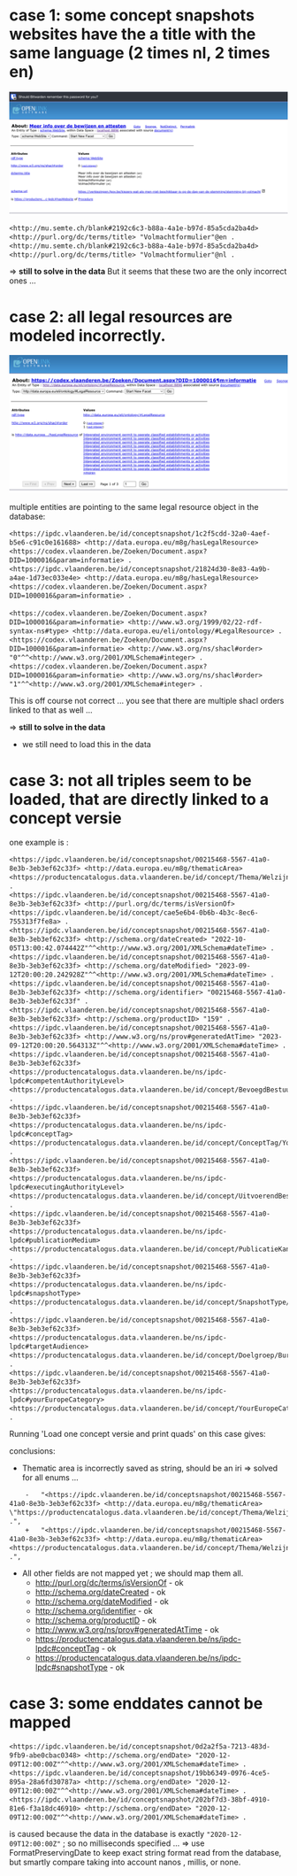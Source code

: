 # case 1: some concept snapshots websites have the a title with the same language (2 times nl, 2 times en) 

![case1.png](img%2Fcase1.png)

```
<http://mu.semte.ch/blank#2192c6c3-b88a-4a1e-b97d-85a5cda2ba4d> <http://purl.org/dc/terms/title> "Volmachtformulier"@en .
<http://mu.semte.ch/blank#2192c6c3-b88a-4a1e-b97d-85a5cda2ba4d> <http://purl.org/dc/terms/title> "Volmachtformulier"@nl .
```

=> **still to solve in the data** 
But it seems that these two are the only incorrect ones ...

# case 2: all legal resources are modeled incorrectly.

![case2.png](img%2Fcase2.png)

multiple entities are pointing to the same legal resource object in the database:
```
<https://ipdc.vlaanderen.be/id/conceptsnapshot/1c2f5cdd-32a0-4aef-b5e6-c91c0e161688> <http://data.europa.eu/m8g/hasLegalResource> <https://codex.vlaanderen.be/Zoeken/Document.aspx?DID=1000016&param=informatie> .
<https://ipdc.vlaanderen.be/id/conceptsnapshot/21824d30-8e83-4a9b-a4ae-1d73ec033e4e> <http://data.europa.eu/m8g/hasLegalResource> <https://codex.vlaanderen.be/Zoeken/Document.aspx?DID=1000016&param=informatie> .

<https://codex.vlaanderen.be/Zoeken/Document.aspx?DID=1000016&param=informatie> <http://www.w3.org/1999/02/22-rdf-syntax-ns#type> <http://data.europa.eu/eli/ontology/#LegalResource> .
<https://codex.vlaanderen.be/Zoeken/Document.aspx?DID=1000016&param=informatie> <http://www.w3.org/ns/shacl#order> "0"^^<http://www.w3.org/2001/XMLSchema#integer> .
<https://codex.vlaanderen.be/Zoeken/Document.aspx?DID=1000016&param=informatie> <http://www.w3.org/ns/shacl#order> "1"^^<http://www.w3.org/2001/XMLSchema#integer> .
```

This is off course not correct ... you see that there are multiple shacl orders linked to that as well ... 

=> **still to solve in the data**
+ we still need to load this in the data

# case 3: not all triples seem to be loaded, that are directly linked to a concept versie

one example is :

```
<https://ipdc.vlaanderen.be/id/conceptsnapshot/00215468-5567-41a0-8e3b-3eb3ef62c33f> <http://data.europa.eu/m8g/thematicArea> <https://productencatalogus.data.vlaanderen.be/id/concept/Thema/WelzijnGezondheid> .
<https://ipdc.vlaanderen.be/id/conceptsnapshot/00215468-5567-41a0-8e3b-3eb3ef62c33f> <http://purl.org/dc/terms/isVersionOf> <https://ipdc.vlaanderen.be/id/concept/cae5e6b4-0b6b-4b3c-8ec6-755313f7fe8a> .
<https://ipdc.vlaanderen.be/id/conceptsnapshot/00215468-5567-41a0-8e3b-3eb3ef62c33f> <http://schema.org/dateCreated> "2022-10-05T13:00:42.074442Z"^^<http://www.w3.org/2001/XMLSchema#dateTime> .
<https://ipdc.vlaanderen.be/id/conceptsnapshot/00215468-5567-41a0-8e3b-3eb3ef62c33f> <http://schema.org/dateModified> "2023-09-12T20:00:20.242928Z"^^<http://www.w3.org/2001/XMLSchema#dateTime> .
<https://ipdc.vlaanderen.be/id/conceptsnapshot/00215468-5567-41a0-8e3b-3eb3ef62c33f> <http://schema.org/identifier> "00215468-5567-41a0-8e3b-3eb3ef62c33f" .
<https://ipdc.vlaanderen.be/id/conceptsnapshot/00215468-5567-41a0-8e3b-3eb3ef62c33f> <http://schema.org/productID> "159" .
<https://ipdc.vlaanderen.be/id/conceptsnapshot/00215468-5567-41a0-8e3b-3eb3ef62c33f> <http://www.w3.org/ns/prov#generatedAtTime> "2023-09-12T20:00:20.564313Z"^^<http://www.w3.org/2001/XMLSchema#dateTime> .
<https://ipdc.vlaanderen.be/id/conceptsnapshot/00215468-5567-41a0-8e3b-3eb3ef62c33f> <https://productencatalogus.data.vlaanderen.be/ns/ipdc-lpdc#competentAuthorityLevel> <https://productencatalogus.data.vlaanderen.be/id/concept/BevoegdBestuursniveau/Federaal> .
<https://ipdc.vlaanderen.be/id/conceptsnapshot/00215468-5567-41a0-8e3b-3eb3ef62c33f> <https://productencatalogus.data.vlaanderen.be/ns/ipdc-lpdc#conceptTag> <https://productencatalogus.data.vlaanderen.be/id/concept/ConceptTag/YourEuropeVerplicht> .
<https://ipdc.vlaanderen.be/id/conceptsnapshot/00215468-5567-41a0-8e3b-3eb3ef62c33f> <https://productencatalogus.data.vlaanderen.be/ns/ipdc-lpdc#executingAuthorityLevel> <https://productencatalogus.data.vlaanderen.be/id/concept/UitvoerendBestuursniveau/Lokaal> .
<https://ipdc.vlaanderen.be/id/conceptsnapshot/00215468-5567-41a0-8e3b-3eb3ef62c33f> <https://productencatalogus.data.vlaanderen.be/ns/ipdc-lpdc#publicationMedium> <https://productencatalogus.data.vlaanderen.be/id/concept/PublicatieKanaal/YourEurope> .
<https://ipdc.vlaanderen.be/id/conceptsnapshot/00215468-5567-41a0-8e3b-3eb3ef62c33f> <https://productencatalogus.data.vlaanderen.be/ns/ipdc-lpdc#snapshotType> <https://productencatalogus.data.vlaanderen.be/id/concept/SnapshotType/Update> .
<https://ipdc.vlaanderen.be/id/conceptsnapshot/00215468-5567-41a0-8e3b-3eb3ef62c33f> <https://productencatalogus.data.vlaanderen.be/ns/ipdc-lpdc#targetAudience> <https://productencatalogus.data.vlaanderen.be/id/concept/Doelgroep/Burger> .
<https://ipdc.vlaanderen.be/id/conceptsnapshot/00215468-5567-41a0-8e3b-3eb3ef62c33f> <https://productencatalogus.data.vlaanderen.be/ns/ipdc-lpdc#yourEuropeCategory> <https://productencatalogus.data.vlaanderen.be/id/concept/YourEuropeCategorie/VerblijfOverlijden> .
```

Running 'Load one concept versie and print quads' on this case gives:

conclusions:
- Thematic area is incorrectly saved as string, should be an iri => solved for all enums ... 
```
    -   "<https://ipdc.vlaanderen.be/id/conceptsnapshot/00215468-5567-41a0-8e3b-3eb3ef62c33f> <http://data.europa.eu/m8g/thematicArea> \"https://productencatalogus.data.vlaanderen.be/id/concept/Thema/WelzijnGezondheid\" .",
    +   "<https://ipdc.vlaanderen.be/id/conceptsnapshot/00215468-5567-41a0-8e3b-3eb3ef62c33f> <http://data.europa.eu/m8g/thematicArea> <https://productencatalogus.data.vlaanderen.be/id/concept/Thema/WelzijnGezondheid> .",
```
- All other fields are not mapped yet ; we should map them all.
  - http://purl.org/dc/terms/isVersionOf - ok
  - http://schema.org/dateCreated - ok 
  - http://schema.org/dateModified - ok
  - http://schema.org/identifier - ok
  - http://schema.org/productID - ok
  - http://www.w3.org/ns/prov#generatedAtTime - ok
  - https://productencatalogus.data.vlaanderen.be/ns/ipdc-lpdc#conceptTag - ok
  - https://productencatalogus.data.vlaanderen.be/ns/ipdc-lpdc#snapshotType - ok


# case 3: some enddates cannot be mapped

```
<https://ipdc.vlaanderen.be/id/conceptsnapshot/0d2a2f5a-7213-483d-9fb9-abe0cbac0348> <http://schema.org/endDate> "2020-12-09T12:00:00Z"^^<http://www.w3.org/2001/XMLSchema#dateTime> .
<https://ipdc.vlaanderen.be/id/conceptsnapshot/19bb6349-0976-4ce5-895a-28a6fd30787a> <http://schema.org/endDate> "2020-12-09T12:00:00Z"^^<http://www.w3.org/2001/XMLSchema#dateTime> .
<https://ipdc.vlaanderen.be/id/conceptsnapshot/202bf7d3-38bf-4910-81e6-f3a18dc46910> <http://schema.org/endDate> "2020-12-09T12:00:00Z"^^<http://www.w3.org/2001/XMLSchema#dateTime> .
```

is caused because the data in the database is exactly `"2020-12-09T12:00:00Z"` ; so no milliseconds specified ... 
=> use FormatPreservingDate to keep exact string format read from the database, but smartly compare taking into account nanos , millis, or none.


